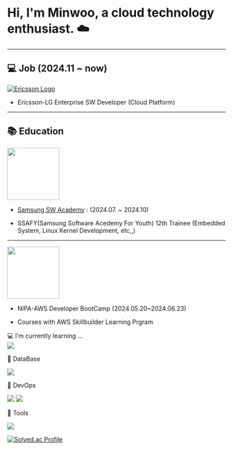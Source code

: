 # Hi, I'm Minwoo, a cloud technology enthusiast. ☁️

---

## 💻 Job  (2024.11 ~ now)

[![Ericsson Logo](https://upload.wikimedia.org/wikipedia/commons/thumb/f/f1/Ericsson_logo_%282%29.svg/320px-Ericsson_logo_%282%29.svg.png)](https://www.ericsson.com/en/about-us/company-facts/ericsson-worldwide/south-korea)


- Ericsson-LG Enterprise SW Developer (Cloud Platform)

---

## 📚 Education
<img src="https://github.com/MarkSon-42/MarkSon-42/assets/84828274/c2fb0d2a-b586-4f13-ac16-69e650425d1b" width="120" height="120">


- [Samsung SW Academy](https://www.ssafy.com/ksp/jsp/swp/swpMain.jsp) : (2024.07. ~ 2024.10)  

- SSAFY(Samsung Software Acedemy For Youth) 12th Trainee (Embedded System, Linux Kernel Development, etc,,)
  

---  


<img src="https://github.com/MarkSon-42/MarkSon-42/assets/84828274/ae6c26ae-cf26-43a5-96f2-9612f73cc5dd" width="120" height="120">

- NIPA-AWS Developer BootCamp (2024.05.20~2024.06.23)

- Courses with AWS Skillbuilder Learning Prgram  

💻 I’m currently learning ...  
![](https://img.shields.io/badge/Linux-FCC624?style=for-the-badge&logo=linux&logoColor=Black)

📶 DataBase  

![](https://img.shields.io/badge/MySQL-4479A1?style=for-the-badge&logo=mysql&logoColor=white)


🐋 DevOps  

![](https://img.shields.io/badge/Docker-2496ED?style=for-the-badge&logo=docker&logoColor=white)
![](https://img.shields.io/badge/Kubernetes-326CE5?style=for-the-badge&logo=kubernetes&logoColor=white)



🔧 Tools

![](https://img.shields.io/badge/Git-FEFEFE?style=for-the-badge&logo=git&logoColor=tomato)



[![Solved.ac Profile](http://mazassumnida.wtf/api/v2/generate_badge?boj=minnow)](https://solved.ac/minnow/)


